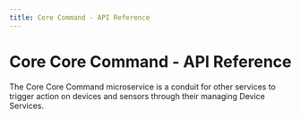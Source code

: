 ```yaml
---
title: Core Command - API Reference
---
```


# Core Core Command - API Reference

The Core Core Command microservice is a conduit for other services to trigger action on devices and sensors through their managing Device Services.
<swagger-ui src="https://raw.githubusercontent.com/edgexfoundry/edgex-go/{{edgexversion}}/openapi/core-command.yaml"/>
